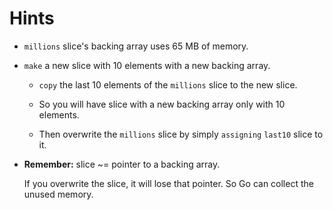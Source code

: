 # Hints

+ `millions` slice's backing array uses 65 MB of memory.

+ `make` a new slice with 10 elements with a new backing array.

  + `copy` the last 10 elements of the `millions` slice to the new slice.

  + So you will have slice with a new backing array only with 10 elements.

  + Then overwrite the `millions` slice by simply `assigning` `last10` slice to it.

+ **Remember:** slice ~= pointer to a backing array.

  If you overwrite the slice, it will lose that
  pointer. So Go can collect the unused memory.